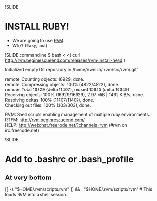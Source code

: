 !SLIDE
# INSTALL RUBY!

 * We are going to use [RVM](http://rvm.beginrescueend.com/).
 * Why? (Easy, fast)

!SLIDE commandline
$ bash < <( curl http://rvm.beginrescueend.com/releases/rvm-install-head )

Initialized empty Git repository in /home/nwelch/.rvm/src/rvm/.git/  

remote: Counting objects: 16929, done.  
remote: Compressing objects: 100% (4822/4822), done.  
remote: Total 16929 (delta 11407), reused 15835 (delta 10649)  
Receiving objects: 100% (16929/16929), 2.97 MiB | 1462 KiB/s, done.  
Resolving deltas: 100% (11407/11407), done.  
Checking out files: 100% (303/303), done.  

RVM:  Shell scripts enabling management of multiple ruby environments.  
RTFM: http://rvm.beginrescueend.com/  
HELP: http://webchat.freenode.net/?channels=rvm (#rvm on irc.freenode.net)  

!SLIDE
# Add to .bashrc or .bash_profile
## At very bottom

[[ -s "$HOME/.rvm/scripts/rvm" ]] && . "$HOME/.rvm/scripts/rvm"  # This loads RVM into a shell session.

